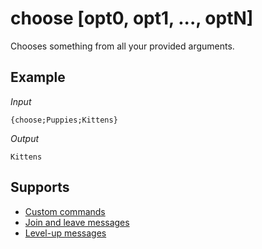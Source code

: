 # choose [opt0, opt1, ..., optN]

Chooses something from all your provided arguments.

## Example

*Input*
```
{choose;Puppies;Kittens}
```
*Output*
```
Kittens
```

## Supports

* [Custom commands](/Modules/custom_commands/)
* [Join and leave messages](/Modules/join_leave_messages/)
* [Level-up messages](/Modules/levels/)
